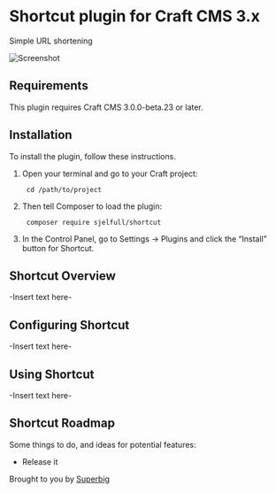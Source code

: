 # Shortcut plugin for Craft CMS 3.x

Simple URL shortening

![Screenshot](resources/img/plugin-logo.png)

## Requirements

This plugin requires Craft CMS 3.0.0-beta.23 or later.

## Installation

To install the plugin, follow these instructions.

1. Open your terminal and go to your Craft project:

        cd /path/to/project

2. Then tell Composer to load the plugin:

        composer require sjelfull/shortcut

3. In the Control Panel, go to Settings → Plugins and click the “Install” button for Shortcut.

## Shortcut Overview

-Insert text here-

## Configuring Shortcut

-Insert text here-

## Using Shortcut

-Insert text here-

## Shortcut Roadmap

Some things to do, and ideas for potential features:

* Release it

Brought to you by [Superbig](https://superbig.co)

